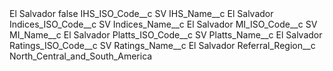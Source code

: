 <?xml version="1.0" encoding="UTF-8"?>
<CustomMetadata xmlns="http://soap.sforce.com/2006/04/metadata" xmlns:xsi="http://www.w3.org/2001/XMLSchema-instance" xmlns:xsd="http://www.w3.org/2001/XMLSchema">
    <label>El Salvador</label>
    <protected>false</protected>
    <values>
        <field>IHS_ISO_Code__c</field>
        <value xsi:type="xsd:string">SV</value>
    </values>
    <values>
        <field>IHS_Name__c</field>
        <value xsi:type="xsd:string">El Salvador</value>
    </values>
    <values>
        <field>Indices_ISO_Code__c</field>
        <value xsi:type="xsd:string">SV</value>
    </values>
    <values>
        <field>Indices_Name__c</field>
        <value xsi:type="xsd:string">El Salvador</value>
    </values>
    <values>
        <field>MI_ISO_Code__c</field>
        <value xsi:type="xsd:string">SV</value>
    </values>
    <values>
        <field>MI_Name__c</field>
        <value xsi:type="xsd:string">El Salvador</value>
    </values>
    <values>
        <field>Platts_ISO_Code__c</field>
        <value xsi:type="xsd:string">SV</value>
    </values>
    <values>
        <field>Platts_Name__c</field>
        <value xsi:type="xsd:string">El Salvador</value>
    </values>
    <values>
        <field>Ratings_ISO_Code__c</field>
        <value xsi:type="xsd:string">SV</value>
    </values>
    <values>
        <field>Ratings_Name__c</field>
        <value xsi:type="xsd:string">El Salvador</value>
    </values>
    <values>
        <field>Referral_Region__c</field>
        <value xsi:type="xsd:string">North_Central_and_South_America</value>
    </values>
</CustomMetadata>
